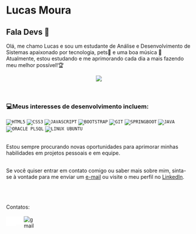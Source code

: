 # Lucas Moura


## Fala Devs :metal:

Olá, me chamo Lucas e sou um estudante de Análise e Desenvolvimento de Sistemas apaixonado por tecnologia, pets:dog: e uma boa música :guitar: 
Atualmente, estou estudando e me aprimorando cada dia a mais fazendo meu melhor possível!:trophy:


<p align="center">
  <img src="https://preview.redd.it/ui7jb52k78u51.jpg?auto=webp&s=a331aa3bce1622bc52bc472af72296a8a186a79c" width="350">
</p>

<br>

### :computer:Meus interesses de desenvolvimento incluem:
<code><img width="40px" src="https://cdn.jsdelivr.net/gh/devicons/devicon/icons/html5/html5-original-wordmark.svg" title = "HTML5"/></code>
<code><img width="40px" src="https://cdn.jsdelivr.net/gh/devicons/devicon/icons/css3/css3-original-wordmark.svg" title = "CSS3"/></code>
<code><img width="40px" src="https://cdn.jsdelivr.net/gh/devicons/devicon/icons/javascript/javascript-original.svg" title = "JAVASCRIPT"/></code>
<code><img width="40px" src="https://cdn.jsdelivr.net/gh/devicons/devicon/icons/bootstrap/bootstrap-original.svg" title = "BOOTSTRAP"/></code>
<code><img width="40px" src="https://cdn.jsdelivr.net/gh/devicons/devicon/icons/git/git-original.svg" title = "GIT"/></code>
<code><img width="40px" src="https://cdn.jsdelivr.net/gh/devicons/devicon/icons/spring/spring-original.svg" title = "SPRINGBOOT"/></code>
<code><img width="40px" src="https://cdn.jsdelivr.net/gh/devicons/devicon/icons/java/java-original.svg" title = "JAVA"/></code>
<code><img width="40px" src="https://cdn.jsdelivr.net/gh/devicons/devicon/icons/oracle/oracle-original.svg" title = "ORACLE PLSQL"/></code>
<code><img width="40px" src="https://cdn.jsdelivr.net/gh/devicons/devicon/icons/linux/linux-original.svg" title = "LINUX UBUNTU"/></code>

<br>
Estou sempre procurando novas oportunidades para aprimorar minhas habilidades em projetos pessoais e em equipe.

<br>
<br>

Se você quiser entrar em contato comigo ou saber mais sobre mim, sinta-se à vontade para me enviar um [e-mail](https://mail.google.com/mail/u/0/?fs=1&tf=cm&source=mailto&to=lucasjosemoura649@gmail.com) ou visite o meu perfil no [LinkedIn](https://www.linkedin.com/in/lucas-moura-programmer/).

<br><br><br>Contatos:<br><br>
<a href="https://www.instagram.com/lucasmoura328" target="_blank"><img align="left" alt="Instagram" width="26px" src="https://github.com/Aakarsh-B/trying-repos/blob/master/insta.svg" />
<a href="https://www.linkedin.com/in/lucas-moura-programmer/" target="_blank"><img align="left" alt="LinkedIn" width="22px" src="https://github.com/Aakarsh-B/trying-repos/blob/master/linkedin.svg" />
<a href="https://mail.google.com/mail/u/0/?fs=1&tf=cm&source=mailto&to=lucasjosemoura649@gmail.com" target="_blank"><img align="left" alt="gmail" width="28px" src="https://brandslogos.com/wp-content/uploads/images/large/gmail-icon-logo-black-and-white.png" />
  
